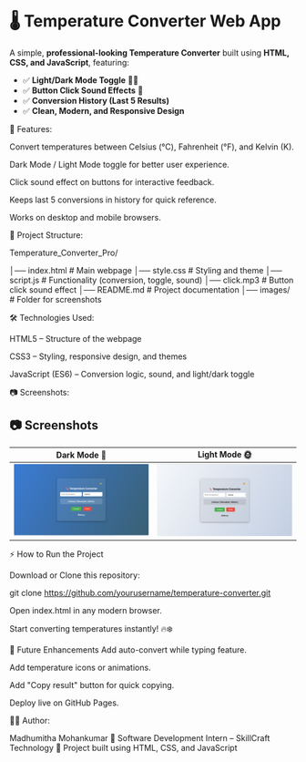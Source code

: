 # 🌡️ Temperature Converter Web App

A simple, **professional-looking Temperature Converter** built using **HTML, CSS, and JavaScript**, featuring:

- ✅ **Light/Dark Mode Toggle** 🌙🌞
- ✅ **Button Click Sound Effects** 🎵
- ✅ **Conversion History (Last 5 Results)**  
- ✅ **Clean, Modern, and Responsive Design**

🚀 Features:

Convert temperatures between Celsius (°C), Fahrenheit (°F), and Kelvin (K).

Dark Mode / Light Mode toggle for better user experience.

Click sound effect on buttons for interactive feedback.

Keeps last 5 conversions in history for quick reference.

Works on desktop and mobile browsers.

📂 Project Structure:

Temperature_Converter_Pro/

│── index.html      # Main webpage
│── style.css       # Styling and theme
│── script.js       # Functionality (conversion, toggle, sound)
│── click.mp3       # Button click sound effect
│── README.md       # Project documentation
│── images/         # Folder for screenshots
    
🛠️ Technologies Used:

HTML5 – Structure of the webpage

CSS3 – Styling, responsive design, and themes

JavaScript (ES6) – Conversion logic, sound, and light/dark toggle

📷 Screenshots:

## 📷 Screenshots

| Dark Mode 🌙                          | Light Mode 🌞                           |
|---------------------------------------|------------------------------------------|
| ![Dark Mode](images/screenshot1.png)  | ![Light Mode](images/screenshot_light.png)   |



⚡ How to Run the Project

Download or Clone this repository:

git clone https://github.com/yourusername/temperature-converter.git


Open index.html in any modern browser.

Start converting temperatures instantly! 🔥❄️

🌟 Future Enhancements
Add auto-convert while typing feature.

Add temperature icons or animations.

Add "Copy result" button for quick copying.

Deploy live on GitHub Pages.

👩‍💻 Author:

Madhumitha Mohankumar
💼 Software Development Intern – SkillCraft Technology
📌 Project built using HTML, CSS, and JavaScript

